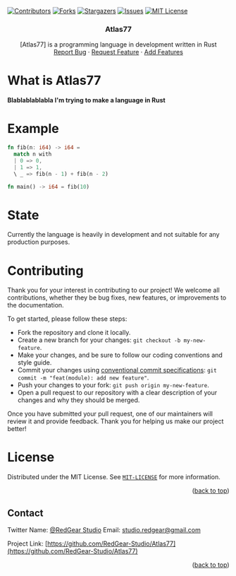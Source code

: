 <a name="readme-top"></a>

[![Contributors][contributors-shield]][contributors-url]
[![Forks][forks-shield]][forks-url]
[![Stargazers][stars-shield]][stars-url]
[![Issues][issues-shield]][issues-url]
[![MIT License][license-shield]][license-url]


<h3 align="center">Atlas77</h3>

  <p align="center">
     [Atlas77] is a programming language in development written in Rust 
    <br />
    <a href="https://github.com/RedGear-Studio/Atlas77/issues">Report Bug</a>
    ·
    <a href="https://github.com/RedGear-Studio/Atlas77/issues">Request Feature</a>
    ·
    <a href="https://github.com/RedGear-Studio/Atlas77/pulls">Add Features</a>
  </p>
</div>


# What is Atlas77
**Blablablablabla I'm trying to make a language in Rust**

# Example
```rs
fn fib(n: i64) -> i64 = 
  match n with
  | 0 => 0,
  | 1 => 1,
  \ _ => fib(n - 1) + fib(n - 2)

fn main() -> i64 = fib(10)
```

# State
Currently the language is heavily in development and not suitable for any production purposes.


# Contributing
Thank you for your interest in contributing to our project! We welcome all contributions, whether they be bug fixes, new features, or improvements to the documentation.

To get started, please follow these steps:

- Fork the repository and clone it locally.
- Create a new branch for your changes: `git checkout -b my-new-feature`.
- Make your changes, and be sure to follow our coding conventions and style guide.
- Commit your changes using [conventional commit specifications](https://www.conventionalcommits.org/en/v1.0.0/): `git commit -m "feat(module): add new feature"`.
- Push your changes to your fork: `git push origin my-new-feature`.
- Open a pull request to our repository with a clear description of your changes and why they should be merged.

Once you have submitted your pull request, one of our maintainers will review it and provide feedback. Thank you for helping us make our project better!

# License

Distributed under the MIT License. See [`MIT-LICENSE`](https://github.com/RedGear-Studio/Atlas77/blob/main/LICENSE-MIT.md) for more information.

<p align="right">(<a href="#readme-top">back to top</a>)</p>



## Contact

Twitter Name: [@RedGear Studio](https://twitter.com/RedGearS) 
Email: [studio.redgear@gmail.com](studio.redgear@gmail.com)

Project Link: [https://github.com/RedGear-Studio/Atlas77](https://github.com/RedGear-Studio/Atlas77)

<p align="right">(<a href="#readme-top">back to top</a>)</p>

[contributors-shield]: https://img.shields.io/github/contributors/RedGear-Studio/Atlas77.svg?style=for-the-badge
[contributors-url]: https://github.com/RedGear-Studio/Atlas77/graphs/contributors
[forks-shield]: https://img.shields.io/github/forks/RedGear-Studio/Atlas77.svg?style=for-the-badge
[forks-url]: https://github.com/RedGear-Studio/Atlas77/network/members
[stars-shield]: https://img.shields.io/github/stars/RedGear-Studio/Atlas77.svg?style=for-the-badge
[stars-url]: https://github.com/RedGear-Studio/Atlas77/stargazers
[issues-shield]: https://img.shields.io/github/issues/RedGear-Studio/Atlas77.svg?style=for-the-badge
[issues-url]: https://github.com/RedGear-Studio/Atlas77/issues
[license-shield]: https://img.shields.io/github/license/RedGear-Studio/Atlas77.svg?style=for-the-badge
[license-url]: https://github.com/RedGear-Studio/Atlas77/blob/master/LICENSE.txt